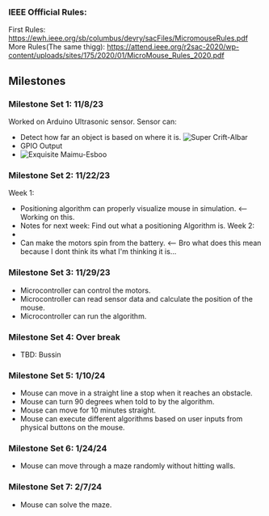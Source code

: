 ### IEEE Offficial Rules: 
First Rules: https://ewh.ieee.org/sb/columbus/devry/sacFiles/MicromouseRules.pdf
More Rules(The same thigg): https://attend.ieee.org/r2sac-2020/wp-content/uploads/sites/175/2020/01/MicroMouse_Rules_2020.pdf
## Milestones

### Milestone Set 1: 11/8/23
Worked on Arduino Ultrasonic sensor. 
Sensor can:
- Detect how far an object is based on where it is.
![Super Crift-Albar](https://github.com/UBIEEE/Salty_Capybara_Proposal_Example/assets/125399829/cb61ea73-424d-4ce2-9563-fce2a8e23ae2)
- GPIO Output
- ![Exquisite Maimu-Esboo](https://github.com/UBIEEE/Salty_Capybara_Proposal_Example/assets/125399829/c2024f23-c002-4e81-bd79-dea80b57934c)


### Milestone Set 2: 11/22/23
Week 1:  
* Positioning algorithm can properly visualize mouse in simulation. <-- Working on this.
* Notes for next week: Find out what a positioning Algorithm is. 
Week 2:
* 
* Can make the motors spin from the battery. <-- Bro what does this mean because I dont think its what I'm thinking it is...
### Milestone Set 3: 11/29/23
* Microcontroller can control the motors. 
* Microcontroller can read sensor data and calculate the position of the mouse.
* Microcontroller can run the algorithm.

### Milestone Set 4: Over break
* TBD: Bussin

### Milestone Set 5: 1/10/24
* Mouse can move in a straight line a stop when it reaches an obstacle.
* Mouse can turn 90 degrees when told to by the algorithm.
* Mouse can move for 10 minutes straight. 
* Mouse can execute different algorithms based on user inputs from physical buttons on the mouse. 

### Milestone Set 6: 1/24/24
* Mouse can move through a maze randomly without hitting walls.

### Milestone Set 7: 2/7/24
* Mouse can solve the maze. 
